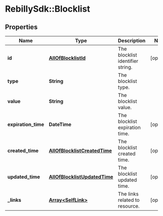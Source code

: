 # RebillySdk::Blocklist

## Properties
Name | Type | Description | Notes
------------ | ------------- | ------------- | -------------
**id** | [**AllOfBlocklistId**](AllOfBlocklistId.md) | The blocklist identifier string. | [optional] 
**type** | **String** | The blocklist type. | 
**value** | **String** | The blocklist value. | 
**expiration_time** | **DateTime** | The blocklist expiration time. | [optional] 
**created_time** | [**AllOfBlocklistCreatedTime**](AllOfBlocklistCreatedTime.md) | The blocklist created time. | [optional] 
**updated_time** | [**AllOfBlocklistUpdatedTime**](AllOfBlocklistUpdatedTime.md) | The blocklist updated time. | [optional] 
**_links** | [**Array&lt;SelfLink&gt;**](SelfLink.md) | The links related to resource. | [optional] 

